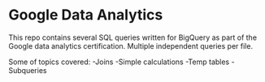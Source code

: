 # Google Data Analytics

This repo contains several SQL queries written for BigQuery as part of the Google data analytics certification. 
Multiple independent queries per file.

Some of topics covered:
-Joins
-Simple calculations
-Temp tables
-Subqueries
